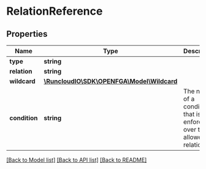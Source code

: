 # RelationReference

## Properties
Name | Type | Description | Notes
------------ | ------------- | ------------- | -------------
**type** | **string** |  | 
**relation** | **string** |  | [optional] 
**wildcard** | [**\RuncloudIO\SDK\OPENFGA\Model\Wildcard**](Wildcard.md) |  | [optional] 
**condition** | **string** | The name of a condition that is enforced over the allowed relation. | [optional] 

[[Back to Model list]](../../README.md#documentation-for-models) [[Back to API list]](../../README.md#documentation-for-api-endpoints) [[Back to README]](../../README.md)

